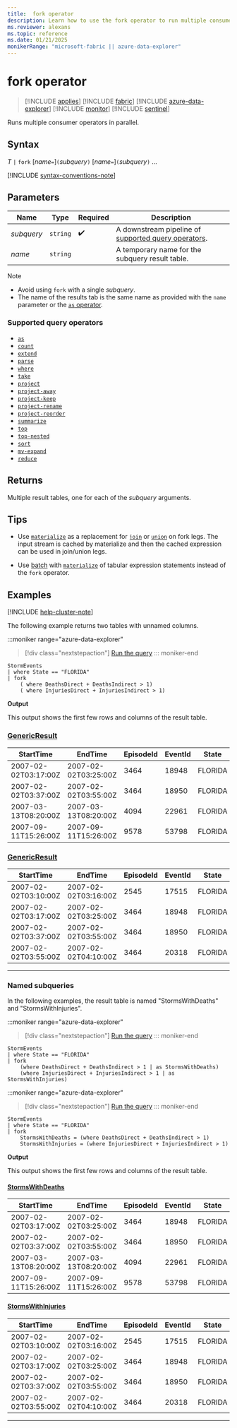 ```yaml
---
title:  fork operator
description: Learn how to use the fork operator to run multiple consumer operators in parallel.
ms.reviewer: alexans
ms.topic: reference
ms.date: 01/21/2025
monikerRange: "microsoft-fabric || azure-data-explorer"
---
```

# fork operator

> [!INCLUDE [applies](../includes/applies-to-version/applies.md)] [!INCLUDE [fabric](../includes/applies-to-version/fabric.md)] [!INCLUDE [azure-data-explorer](../includes/applies-to-version/azure-data-explorer.md)] [!INCLUDE [monitor](../includes/applies-to-version/monitor.md)] [!INCLUDE [sentinel](../includes/applies-to-version/sentinel.md)]

Runs multiple consumer operators in parallel.

## Syntax

*T* `|` `fork` [*name*`=`]`(`*subquery*`)` [*name*`=`]`(`*subquery*`)` ...

[!INCLUDE [syntax-conventions-note](../includes/syntax-conventions-note.md)]

## Parameters

| Name | Type | Required | Description |
|--|--|--|--|
| *subquery* | `string` |  :heavy_check_mark: | A downstream pipeline of [supported query operators](#supported-query-operators).|
| *name* | `string` | | A temporary name for the subquery result table.|

> [!NOTE]
>
> * Avoid using `fork` with a single *subquery*.
> * The name of the results tab is the same name as provided with the `name` parameter or the [`as` operator](as-operator.md).

### Supported query operators

* [`as`](as-operator.md)
* [`count`](count-operator.md)
* [`extend`](extend-operator.md)
* [`parse`](parse-operator.md)
* [`where`](where-operator.md)
* [`take`](take-operator.md)
* [`project`](project-operator.md)
* [`project-away`](project-away-operator.md)
* [`project-keep`](project-keep-operator.md)
* [`project-rename`](project-rename-operator.md)
* [`project-reorder`](project-reorder-operator.md)
* [`summarize`](summarize-operator.md)
* [`top`](top-operator.md)
* [`top-nested`](top-nested-operator.md)
* [`sort`](sort-operator.md)
* [`mv-expand`](mv-expand-operator.md)
* [`reduce`](reduce-operator.md)

## Returns

Multiple result tables, one for each of the *subquery* arguments.

## Tips

* Use [`materialize`](materialize-function.md) as a replacement for [`join`](join-operator.md) or [`union`](union-operator.md) on fork legs. The input stream is cached by materialize and then the cached expression can be used in join/union legs.

* Use [batch](batches.md) with [`materialize`](materialize-function.md) of tabular expression statements instead of the `fork` operator.

## Examples

[!INCLUDE [help-cluster-note](../includes/help-cluster-note.md)]

The following example returns two tables with unnamed columns.

:::moniker range="azure-data-explorer"
> [!div class="nextstepaction"]
> <a href="https://dataexplorer.azure.com/clusters/help/databases/Samples?query=H4sIAAAAAAAAAwsuyS/KdS1LzSsp5uWqUSjPSC1KVQguSSxJVbC1VVBy8/EP8nRxVALJpeUXZfNyKQCBBlSdS2piSUaxS2ZRanKJgjaU65mXAhGwUzDURFXvmZdVWpSZitABE0DRAwCWU8oSkwAAAA==" target="_blank">Run the query</a>
::: moniker-end

```kusto
StormEvents
| where State == "FLORIDA"
| fork
    ( where DeathsDirect + DeathsIndirect > 1)
    ( where InjuriesDirect + InjuriesIndirect > 1)
```

**Output**

This output shows the first few rows and columns of the result table.

### [GenericResult](#tab/generic-result-1)

| StartTime | EndTime | EpisodeId | EventId | State | EventType | InjuriesDirect | InjuriesIndirect |
|--|--|--|--|--|--|--|--|
| 2007-02-02T03:17:00Z | 2007-02-02T03:25:00Z | 3464 | 18948 | FLORIDA | Tornado | 10 | 0 |
| 2007-02-02T03:37:00Z | 2007-02-02T03:55:00Z | 3464 | 18950 | FLORIDA | Tornado | 9 | 0 |
| 2007-03-13T08:20:00Z | 2007-03-13T08:20:00Z | 4094 | 22961 | FLORIDA | Dense Fog | 3 | 0 |
| 2007-09-11T15:26:00Z | 2007-09-11T15:26:00Z | 9578 | 53798 | FLORIDA | Rip Current | 0 | 0 |

### [GenericResult](#tab/generic-result-2)

| StartTime | EndTime | EpisodeId | EventId | State | EventType | InjuriesDirect | InjuriesIndirect |
|--|--|--|--|--|--|--|--|
| 2007-02-02T03:10:00Z | 2007-02-02T03:16:00Z | 2545 | 17515 | FLORIDA | Tornado | 15 | 0 |
| 2007-02-02T03:17:00Z | 2007-02-02T03:25:00Z | 3464 | 18948 | FLORIDA | Tornado | 10 | 0 |
| 2007-02-02T03:37:00Z | 2007-02-02T03:55:00Z | 3464 | 18950 | FLORIDA | Tornado | 9 | 0 |
| 2007-02-02T03:55:00Z | 2007-02-02T04:10:00Z | 3464 | 20318 | FLORIDA | Tornado | 42 | 0 |

---

### Named subqueries

In the following examples, the result table is named "StormsWithDeaths" and "StormsWithInjuries".

:::moniker range="azure-data-explorer"
> [!div class="nextstepaction"]
> <a href="https://dataexplorer.azure.com/clusters/help/databases/Samples?query=H4sIAAAAAAAAAwsuyS/KdS1LzSsp5uWqUSjPSC1KVQguSSxJVbC1VVBy8/EP8nRxVALJpeUXZfNyKQCBBkSZS2piSUaxS2ZRanKJgjaU65mXAhGwUzBUqFFILAaaBrSiODyzJAOiQhPFEM+8rNKizFSEMTABfAbB1GgCAM0zVJu/AAAA" target="_blank">Run the query</a>
::: moniker-end

```kusto
StormEvents
| where State == "FLORIDA"
| fork
    (where DeathsDirect + DeathsIndirect > 1 | as StormsWithDeaths)
    (where InjuriesDirect + InjuriesIndirect > 1 | as StormsWithInjuries)
```

:::moniker range="azure-data-explorer"
> [!div class="nextstepaction"]
> <a href="https://dataexplorer.azure.com/clusters/help/databases/Samples?query=H4sIAAAAAAAAAwsuyS/KdS1LzSsp5uWqUSjPSC1KVQguSSxJVbC1VVBy8/EP8nRxVALJpeUXZfNyKQBBMEhTcXhmSYZLamJJRrGCrYIGRCeE75JZlJpcoqAN5XrmpUAE7BQMNdFN8MzLKi3KTEUyAyYCNwUmgGIOAGODP2W5AAAA" target="_blank">Run the query</a>
::: moniker-end

```kusto
StormEvents
| where State == "FLORIDA"
| fork
    StormsWithDeaths = (where DeathsDirect + DeathsIndirect > 1)
    StormsWithInjuries = (where InjuriesDirect + InjuriesIndirect > 1)
```

**Output**

This output shows the first few rows and columns of the result table.

#### [StormsWithDeaths](#tab/deaths)

| StartTime | EndTime | EpisodeId | EventId | State | EventType | InjuriesDirect | InjuriesIndirect |
|--|--|--|--|--|--|--|--|
| 2007-02-02T03:17:00Z | 2007-02-02T03:25:00Z | 3464 | 18948 | FLORIDA | Tornado | 10 | 0 |
| 2007-02-02T03:37:00Z | 2007-02-02T03:55:00Z | 3464 | 18950 | FLORIDA | Tornado | 9 | 0 |
| 2007-03-13T08:20:00Z | 2007-03-13T08:20:00Z | 4094 | 22961 | FLORIDA | Dense Fog | 3 | 0 |
| 2007-09-11T15:26:00Z | 2007-09-11T15:26:00Z | 9578 | 53798 | FLORIDA | Rip Current | 0 | 0 |

#### [StormsWithInjuries](#tab/injuries)

| StartTime | EndTime | EpisodeId | EventId | State | EventType | InjuriesDirect | InjuriesIndirect |
|--|--|--|--|--|--|--|--|
| 2007-02-02T03:10:00Z | 2007-02-02T03:16:00Z | 2545 | 17515 | FLORIDA | Tornado | 15 | 0 |
| 2007-02-02T03:17:00Z | 2007-02-02T03:25:00Z | 3464 | 18948 | FLORIDA | Tornado | 10 | 0 |
| 2007-02-02T03:37:00Z | 2007-02-02T03:55:00Z | 3464 | 18950 | FLORIDA | Tornado | 9 | 0 |
| 2007-02-02T03:55:00Z | 2007-02-02T04:10:00Z | 3464 | 20318 | FLORIDA | Tornado | 42 | 0 |

---
